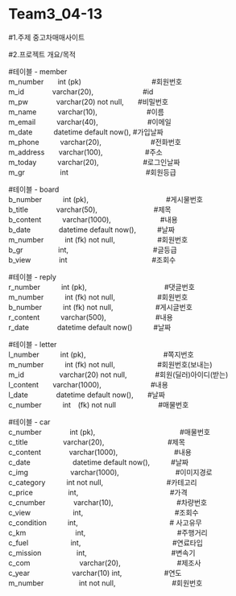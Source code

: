 # Team3_04-13

#1.주제 중고차매매사이트

#2.프로젝트 개요/목적

#테이블 - member<br/>
m_number　　int (pk)　　　　　　　　　　#회원번호<br/>
m_id　　　　varchar(20),　　　　　　　#id<br/>
m_pw　　　　varchar(20) not null,　　#비밀번호<br/>
m_name　　　varchar(10),　　　　　　　#이름<br/>
m_email　　　varchar(40),　　　　　　　#이메일<br/>
m_date　　　datetime default now(), #가입날짜<br/>
m_phone　　　varchar(20),　　　　　　　#전화번호<br/>
m_address　　varchar(100),　　　　　　#주소<br/>
m_today　　　varchar(20),　　　　 　　#로그인날짜<br/>
m_gr　　　　　int　　　　　　　　　　　#회원등급<br/>

#테이블 - board<br/>
b_number　　　int (pk),　　　　　　　　　　　#게시물번호<br/>
b_title　　　　varchar(50),　　　　　　　　#제목<br/>
b_content　　　varchar(1000),　　　　　　　#내용<br/>
b_date　　　　datetime default now(),　　　#날짜<br/>
m_number　　　int (fk) not null,　　　　　　#회원번호<br/>
b_gr　　　　　int,　　　　　　　　　　　　#글등급<br/>
b_view　　　　int　　　　　　　　　　　　#조회수<br/>

#테이블 - reply<br/>
r_number　　　int (pk),　　　　　　　　　　　#댓글번호<br/>
m_number　　　int (fk) not null,　　　　　　#회원번호<br/>
b_number　　　int (fk) not null,　　　　　　#게시글번호<br/>
r_content　　　varchar(500),　　　　　　　#내용<br/>
r_date　　　　datetime default now()　　　#날짜<br/>

#테이블 - letter<br/>
l_number　　　int (pk),　　　　　　　　　　　#쪽지번호<br/>
m_number　　　int (fk) not null,　　　　　　#회원번호(보내는)<br/>
m_id　　　　　varchar(20) not null,　　　　#회원(딜러)아이디(받는)<br/>
l_content　　varchar(1000),　　　　　　　#내용<br/>
l_date　　　　datetime default now(),　　#날짜<br/>
c_number　　　int　(fk) not null　　　　　　#매물번호<br/>

#테이블 - car<br/>
c_number　　　　int (pk),　　　　　　　　　　　　#매물번호<br/>
c_title　　　　　varchar(20),　　　　　　　　　#제목<br/>
c_content　　　　varchar(1000),　　　　　　　　#내용<br/>
c_date　　　　　　datetime default now(),　　　#날짜<br/>
c_img　　　　　　varchar(1000),　　　　　　　　#이미지경로<br/>
c_category　　　int not null,　　　　　　　　　#카테고리<br/>
c_price　　　　　int,　　　　　　　　　　　　　#가격<br/>
c_cnumber　　　　varchar(10),　　　　　　　　　#차량번호<br/>
c_view　　　　　　int,　　　　　　　　　　　　　#조회수<br/>
c_condition　　　int,　　　　　　　　　　　　　# 사고유무 <br/>
c_km　　　　　　　int,　　　　　　　　　　　　　#주행거리<br/>
c_fuel　　　　　　int,　　　　　　　　　　　　　#연료타입<br/>
c_mission　　　　　int,　　　　　　　　　　　　#변속기<br/>
c_com　　　　　　　varchar(20),　　　　　　　　#제조사<br/>
c_year　　　　　　varchar(10) int,　　　　　　#연도<br/>
m_number　　　　　int not null,　　　　　　　　#회원번호<br/>
